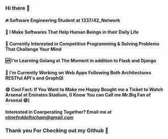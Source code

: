 ### Hi there 👋

<!--
**hel-mefe/hel-mefe** is a ✨ _special_ ✨ repository because its `README.md` (this file) appears on your GitHub profile.

Here are some ideas to get you started:

- 🔭 I’m currently working on some big projects with Python, Flask and Django ...
- 🌱 I’m currently learning Python and Golang ...
- 👯 I’m looking to collaborate on ...
- 🤔 I’m looking for help with ...
- 💬 Ask me about ...
- 📫 How to reach me: ...
- 😄 Pronouns: ...
- ⚡ Fun fact: ...
-->

#### 🔥 Software Engineering Student at 1337/42_Network
#### 🤖 I Make Softwares That Help Human Beings in their Daily Life
#### 🦾 Currently Interested in Competitive Programming & Solving Problems That Challenge Your Mind
#### 🆙 I'm Learning Golang at The Moment in addition to Flask and Django 
#### 💯 I'm Currently Working on Web Apps Following Both Architectures RESTful API's and GraphQl
#### 😄 Cool Fact: If You Want to Make me Happy Bought me a Ticket to Watch Arsenal at Emirates Stadium, (I Know You can Call me Mr.Big Fan of Arsenal 😄)
#### Interested in Coorperating Together? Email me at <i>elmefeddelhicham@gmail.com</i>

### Thank you For Checking out my Github 🙂
